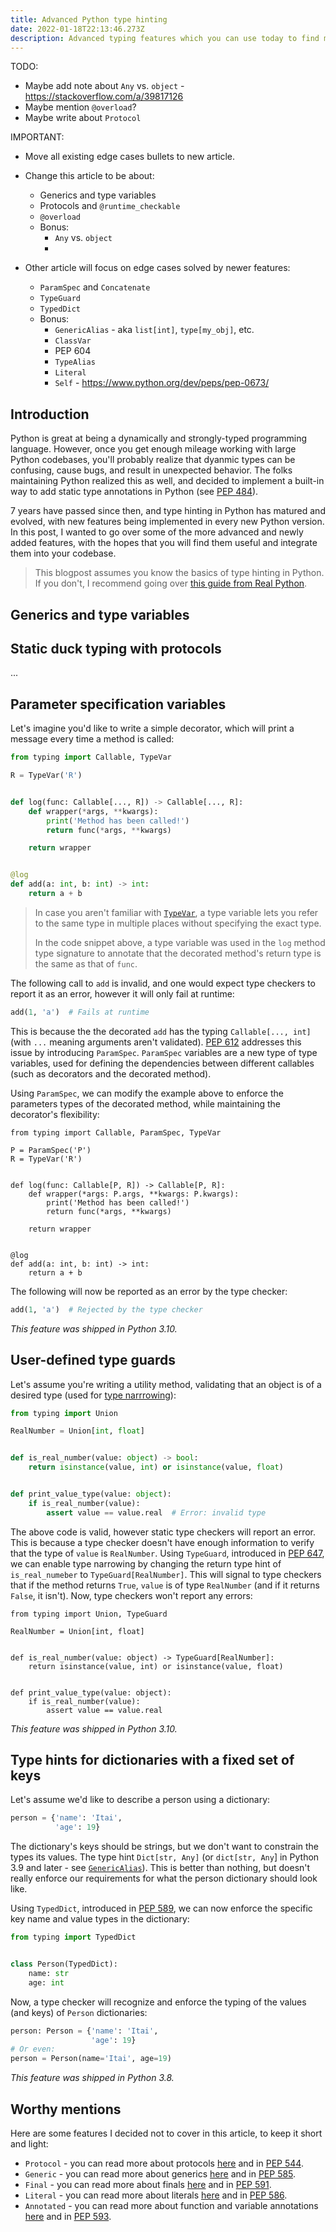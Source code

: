 ```yaml
---
title: Advanced Python type hinting
date: 2022-01-18T22:13:46.273Z
description: Advanced typing features which you can use today to find more bugs during development and ship better code.
---
```


TODO:

- Maybe add note about `Any` vs. `object` - https://stackoverflow.com/a/39817126
- Maybe mention `@overload`?
- Maybe write about `Protocol`

IMPORTANT:

- Move all existing edge cases bullets to new article.
- Change this article to be about:
	- Generics and type variables
	- Protocols and `@runtime_checkable`
	- `@overload`
	- Bonus:
		- `Any` vs. `object`
		- 

- Other article will focus on edge cases solved by newer features:
	- `ParamSpec` and `Concatenate`
	- `TypeGuard`
	- `TypedDict`
	- Bonus:
		- `GenericAlias` - aka `list[int]`, `type[my_obj]`, etc.
		- `ClassVar`
		- PEP 604
		- `TypeAlias`
		- `Literal`
		- `Self` - https://www.python.org/dev/peps/pep-0673/

## Introduction

Python is great at being a dynamically and strongly-typed programming language. However, once you get enough mileage working with large Python codebases, you'll probably realize that dyanmic types can be confusing, cause bugs, and result in unexpected behavior. The folks maintaining Python realized this as well, and decided to implement a built-in way to add static type annotations in Python (see [PEP 484](https://www.python.org/dev/peps/pep-0484/)).

7 years have passed since then, and type hinting in Python has matured and evolved, with new features being implemented in every new Python version. In this post, I wanted to go over some of the more advanced and newly added features, with the hopes that you will find them useful and integrate them into your codebase.

> This blogpost assumes you know the basics of type hinting in Python. If you don't, I recommend going over [this guide from Real Python](https://realpython.com/python-type-checking/).

## Generics and type variables

## Static duck typing with protocols

...

## Parameter specification variables

Let's imagine you'd like to write a simple decorator, which will print a message every time a method is called:

```python
from typing import Callable, TypeVar

R = TypeVar('R')


def log(func: Callable[..., R]) -> Callable[..., R]:
	def wrapper(*args, **kwargs):
		print('Method has been called!')
		return func(*args, **kwargs)

	return wrapper


@log
def add(a: int, b: int) -> int:
	return a + b
```

> In case you aren't familiar with [`TypeVar`](https://docs.python.org/3/library/typing.html#typing.TypeVar), a type variable lets you refer to the same type in multiple places without specifying the exact type.
>
> In the code snippet above, a type variable was used in the `log` method type signature to annotate that the decorated method's return type is the same as that of `func`.

The following call to `add` is invalid, and one would expect type checkers to report it as an error, however it will only fail at runtime:

```python
add(1, 'a')  # Fails at runtime
```

This is because the the decorated `add` has the typing `Callable[..., int]` (with `...` meaning arguments aren't validated). [PEP 612](https://www.python.org/dev/peps/pep-0612/) addresses this issue by introducing `ParamSpec`. `ParamSpec` variables are a new type of type variables, used for defining the dependencies between different callables (such as decorators and the decorated method).

Using `ParamSpec`, we can modify the example above to enforce the parameters types of the decorated method, while maintaining the decorator's flexibility:

```python{1,3,7-8}
from typing import Callable, ParamSpec, TypeVar

P = ParamSpec('P')
R = TypeVar('R')


def log(func: Callable[P, R]) -> Callable[P, R]:
	def wrapper(*args: P.args, **kwargs: P.kwargs):
		print('Method has been called!')
		return func(*args, **kwargs)

	return wrapper


@log
def add(a: int, b: int) -> int:
	return a + b
```

The following will now be reported as an error by the type checker:

```python
add(1, 'a')  # Rejected by the type checker
```

_This feature was shipped in Python 3.10._

## User-defined type guards

Let's assume you're writing a utility method, validating that an object is of a desired type (used for [type narrrowing](https://mypy.readthedocs.io/en/latest/type_narrowing.html)):

```python
from typing import Union

RealNumber = Union[int, float]


def is_real_number(value: object) -> bool:
	return isinstance(value, int) or isinstance(value, float)


def print_value_type(value: object):
	if is_real_number(value):
		assert value == value.real  # Error: invalid type
```

The above code is valid, however static type checkers will report an error. This is because a type checker doesn't have enough information to verify that the type of `value` is `RealNumber`. Using `TypeGuard`, introduced in [PEP 647](https://www.python.org/dev/peps/pep-0647/), we can enable type narrowing by changing the return type hint of `is_real_numeber` to `TypeGuard[RealNumber]`. This will signal to type checkers that if the method returns `True`, `value` is of type `RealNumber` (and if it returns `False`, it isn't). Now, type checkers won't report any errors:

```python{1,6}
from typing import Union, TypeGuard

RealNumber = Union[int, float]


def is_real_number(value: object) -> TypeGuard[RealNumber]:
	return isinstance(value, int) or isinstance(value, float)


def print_value_type(value: object):
	if is_real_number(value):
		assert value == value.real
```

_This feature was shipped in Python 3.10._

## Type hints for dictionaries with a fixed set of keys

Let's assume we'd like to describe a person using a dictionary:

```python
person = {'name': 'Itai',
		  'age': 19}
```

The dictionary's keys should be strings, but we don't want to constrain the types its values. The type hint `Dict[str, Any]` (or `dict[str, Any`] in Python 3.9 and later - see [`GenericAlias`](https://docs.python.org/3/library/stdtypes.html#types-genericalias)). This is better than nothing, but doesn't really enforce our requirements for what the person dictionary should look like.

Using `TypedDict`, introduced in [PEP 589](https://www.python.org/dev/peps/pep-0589/), we can now enforce the specific key name and value types in the dictionary:

```python
from typing import TypedDict


class Person(TypedDict):
	name: str
	age: int
```

Now, a type checker will recognize and enforce the typing of the values (and keys) of `Person` dictionaries:

```python
person: Person = {'name': 'Itai',
				  'age': 19}
# Or even:
person = Person(name='Itai', age=19)
```

_This feature was shipped in Python 3.8._

## Worthy mentions

Here are some features I decided not to cover in this article, to keep it short and light:

- `Protocol` - you can read more about protocols [here](https://adamj.eu/tech/2021/05/18/python-type-hints-duck-typing-with-protocol/) and in [PEP 544](https://www.python.org/dev/peps/pep-0544/).
- `Generic` - you can read more about generics [here](https://mypy.readthedocs.io/en/latest/generics.html) and in [PEP 585](https://www.python.org/dev/peps/pep-0585/).
- `Final` - you can read more about finals [here](https://mypy.readthedocs.io/en/stable/final_attrs.html) and in [PEP 591](https://www.python.org/dev/peps/pep-0591/).
- `Literal` - you can read more about literals [here](https://mypy.readthedocs.io/en/stable/literal_types.html) and in [PEP 586](https://www.python.org/dev/peps/pep-0586/).
- `Annotated` - you can read more about function and variable annotations [here]() and in [PEP 593](https://www.python.org/dev/peps/pep-0593/).

<!-- - `TypedDict`- you can read more about typed dictionaries [here](https://adamj.eu/tech/2021/05/10/python-type-hints-how-to-use-typeddict/) and in [PEP 589](https://www.python.org/dev/peps/pep-0589/). -->
